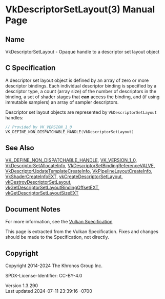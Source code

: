 # VkDescriptorSetLayout(3) Manual Page

## Name

VkDescriptorSetLayout - Opaque handle to a descriptor set layout object



## <a href="#_c_specification" class="anchor"></a>C Specification

A descriptor set layout object is defined by an array of zero or more
descriptor bindings. Each individual descriptor binding is specified by
a descriptor type, a count (array size) of the number of descriptors in
the binding, a set of shader stages that **can** access the binding, and
(if using immutable samplers) an array of sampler descriptors.

Descriptor set layout objects are represented by `VkDescriptorSetLayout`
handles:

``` c
// Provided by VK_VERSION_1_0
VK_DEFINE_NON_DISPATCHABLE_HANDLE(VkDescriptorSetLayout)
```

## <a href="#_see_also" class="anchor"></a>See Also

[VK_DEFINE_NON_DISPATCHABLE_HANDLE](https://registry.khronos.org/vulkan/specs/1.3-extensions/man/html/VK_DEFINE_NON_DISPATCHABLE_HANDLE.html),
[VK_VERSION_1_0](https://registry.khronos.org/vulkan/specs/1.3-extensions/man/html/VK_VERSION_1_0.html),
[VkDescriptorSetAllocateInfo](https://registry.khronos.org/vulkan/specs/1.3-extensions/man/html/VkDescriptorSetAllocateInfo.html),
[VkDescriptorSetBindingReferenceVALVE](https://registry.khronos.org/vulkan/specs/1.3-extensions/man/html/VkDescriptorSetBindingReferenceVALVE.html),
[VkDescriptorUpdateTemplateCreateInfo](https://registry.khronos.org/vulkan/specs/1.3-extensions/man/html/VkDescriptorUpdateTemplateCreateInfo.html),
[VkPipelineLayoutCreateInfo](https://registry.khronos.org/vulkan/specs/1.3-extensions/man/html/VkPipelineLayoutCreateInfo.html),
[VkShaderCreateInfoEXT](https://registry.khronos.org/vulkan/specs/1.3-extensions/man/html/VkShaderCreateInfoEXT.html),
[vkCreateDescriptorSetLayout](https://registry.khronos.org/vulkan/specs/1.3-extensions/man/html/vkCreateDescriptorSetLayout.html),
[vkDestroyDescriptorSetLayout](https://registry.khronos.org/vulkan/specs/1.3-extensions/man/html/vkDestroyDescriptorSetLayout.html),
[vkGetDescriptorSetLayoutBindingOffsetEXT](https://registry.khronos.org/vulkan/specs/1.3-extensions/man/html/vkGetDescriptorSetLayoutBindingOffsetEXT.html),
[vkGetDescriptorSetLayoutSizeEXT](https://registry.khronos.org/vulkan/specs/1.3-extensions/man/html/vkGetDescriptorSetLayoutSizeEXT.html)

## <a href="#_document_notes" class="anchor"></a>Document Notes

For more information, see the <a
href="https://registry.khronos.org/vulkan/specs/1.3-extensions/html/vkspec.html#VkDescriptorSetLayout"
target="_blank" rel="noopener">Vulkan Specification</a>

This page is extracted from the Vulkan Specification. Fixes and changes
should be made to the Specification, not directly.

## <a href="#_copyright" class="anchor"></a>Copyright

Copyright 2014-2024 The Khronos Group Inc.

SPDX-License-Identifier: CC-BY-4.0

Version 1.3.290  
Last updated 2024-07-11 23:39:16 -0700
